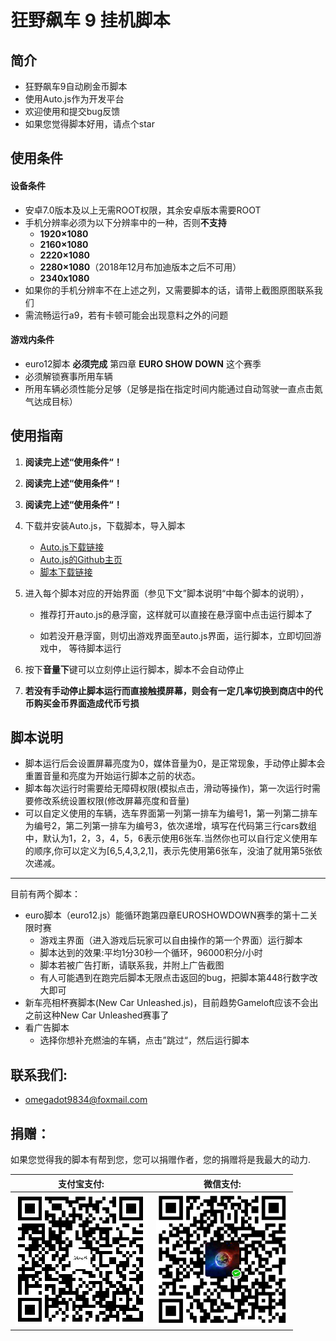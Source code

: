 # 狂野飙车 9 挂机脚本
## 简介
* 狂野飙车9自动刷金币脚本
* 使用Auto.js作为开发平台
* 欢迎使用和提交bug反馈
* 如果您觉得脚本好用，请点个star

## 使用条件

#### 设备条件

* 安卓7.0版本及以上无需ROOT权限，其余安卓版本需要ROOT
* 手机分辨率必须为以下分辨率中的一种，否则**不支持**
  * **1920×1080**
  * **2160×1080**
  * **2220×1080**
  * **2280×1080**（2018年12月布加迪版本之后不可用）
  * **2340x1080**
* 如果你的手机分辨率不在上述之列，又需要脚本的话，请带上截图原图联系我们
* 需流畅运行a9，若有卡顿可能会出现意料之外的问题

#### 游戏内条件

* euro12脚本 **必须完成** 第四章 **EURO SHOW DOWN** 这个赛季
* 必须解锁赛事所用车辆
* 所用车辆必须性能分足够（足够是指在指定时间内能通过自动驾驶一直点击氮气达成目标）

## 使用指南
1. **阅读完上述“使用条件“！** 

2. **阅读完上述“使用条件“！** 

3. **阅读完上述“使用条件“！** 

4. 下载并安装Auto.js，下载脚本，导入脚本
    * <a href="https://www.coolapk.com/apk/org.autojs.autojs">Auto.js下载链接</a>
    * <a href="https://github.com/hyb1996/Auto.js/releases">Auto.js的Github主页</a>
    * <a href="https://github.com/zlsq/A9/releases">脚本下载链接</a>

5. 进入每个脚本对应的开始界面（参见下文”脚本说明“中每个脚本的说明），

    * 推荐打开auto.js的悬浮窗，这样就可以直接在悬浮窗中点击运行脚本了

    * 如若没开悬浮窗，则切出游戏界面至auto.js界面，运行脚本，立即切回游戏中， 等待脚本运行

6. 按下**音量下**键可以立刻停止运行脚本，脚本不会自动停止

7. **若没有手动停止脚本运行而直接触摸屏幕，则会有一定几率切换到商店中的代币购买金币界面造成代币亏损**

## 脚本说明
* 脚本运行后会设置屏幕亮度为0，媒体音量为0，是正常现象，手动停止脚本会重置音量和亮度为开始运行脚本之前的状态。
* 脚本每次运行时需要给无障碍权限(模拟点击，滑动等操作)，第一次运行时需要修改系统设置权限(修改屏幕亮度和音量)
* 可以自定义使用的车辆，选车界面第一列第一排车为编号1，第一列第二排车为编号2，第二列第一排车为编号3，依次递增，填写在代码第三行cars数组中，默认为1，2，3，4，5，6表示使用6张车.当然你也可以自行定义使用车的顺序,你可以定义为[6,5,4,3,2,1]，表示先使用第6张车，没油了就用第5张依次递减。

---

目前有两个脚本：

* euro脚本（euro12.js）能循环跑第四章EUROSHOWDOWN赛季的第十二关限时赛
    * 游戏主界面（进入游戏后玩家可以自由操作的第一个界面）运行脚本
    * 脚本达到的效果:平均1分30秒一个循环，96000积分/小时
    * 脚本若被广告打断，请联系我，并附上广告截图
    * 有人可能遇到在跑完后脚本无限点击返回的bug，把脚本第448行数字改大即可
* 新车亮相杯赛脚本(New Car Unleashed.js)，目前趋势Gameloft应该不会出之前这种New Car Unleashed赛事了
* 看广告脚本
    * 选择你想补充燃油的车辆，点击”跳过“，然后运行脚本

## 联系我们:
* omegadot9834@foxmail.com

## 捐赠：
如果您觉得我的脚本有帮到您，您可以捐赠作者，您的捐赠将是我最大的动力.<br/>

| 支付宝支付: | 微信支付: |
| ---------- | -------- |
| ![alipay](alipay.png) | ![wechat](wechat.png) |